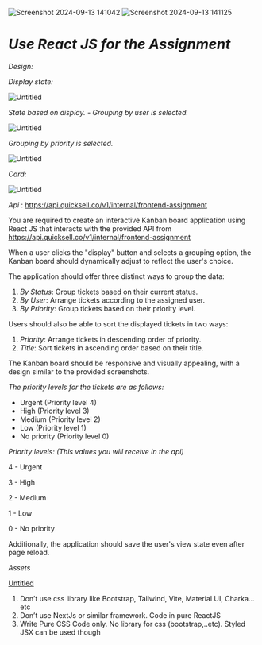 ![Screenshot 2024-09-13 141042](https://github.com/user-attachments/assets/3a75fed1-4781-415b-9024-fae4c37c23d2)
![Screenshot 2024-09-13 141125](https://github.com/user-attachments/assets/9d206c0e-d69a-4346-a538-46fa9425572b)

# *Use React JS for the Assignment*

*Design:* 

*Display state:* 

![Untitled](https://s3-us-west-2.amazonaws.com/secure.notion-static.com/e1a13657-9dc2-496d-a5c7-b27be15e9fe0/Untitled.png)

*State based on display. - Grouping by user is selected.*

![Untitled](https://s3-us-west-2.amazonaws.com/secure.notion-static.com/de6f9ade-433a-4185-a6df-4d396ea8be2d/Untitled.png)

*Grouping by priority is selected.*

![Untitled](https://s3-us-west-2.amazonaws.com/secure.notion-static.com/2f8e52ba-2b96-40e8-be6a-34e25dd240eb/Untitled.png)

*Card:*

![Untitled](https://s3-us-west-2.amazonaws.com/secure.notion-static.com/896834d4-fe3d-4db5-bd76-29049439b0cb/Untitled.png)

*Api* :  https://api.quicksell.co/v1/internal/frontend-assignment 

You are required to create an interactive Kanban board application using React JS that interacts with the provided API from  https://api.quicksell.co/v1/internal/frontend-assignment

When a user clicks the "display" button and selects a grouping option, the Kanban board should dynamically adjust to reflect the user's choice.

The application should offer three distinct ways to group the data:

1. *By Status*: Group tickets based on their current status.
2. *By User*: Arrange tickets according to the assigned user.
3. *By Priority*: Group tickets based on their priority level.

Users should also be able to sort the displayed tickets in two ways:

1. *Priority*: Arrange tickets in descending order of priority.
2. *Title*: Sort tickets in ascending order based on their title.

The Kanban board should be responsive and visually appealing, with a design similar to the provided screenshots. 

*The priority levels for the tickets are as follows:*

- Urgent (Priority level 4)
- High (Priority level 3)
- Medium (Priority level 2)
- Low (Priority level 1)
- No priority (Priority level 0)

*Priority levels: (This values you will receive in the api)*

4 - Urgent

3 - High

2 - Medium

1 - Low

0 - No priority

Additionally, the application should save the user's view state even after page reload.

*Assets*

[Untitled](https://prod-files-secure.s3.us-west-2.amazonaws.com/867c6222-5e73-49fb-b21f-a276ba2d258b/76bcb3fe-d025-4ad4-9247-e38c2935b859/Untitled.zip)

1. Don’t use css library like Bootstrap, Tailwind, Vite, Material UI, Charka…etc
2. Don’t use NextJs or similar framework. Code in pure ReactJS
3. Write Pure CSS Code only. No library for css (bootstrap,..etc). Styled JSX can be used though
